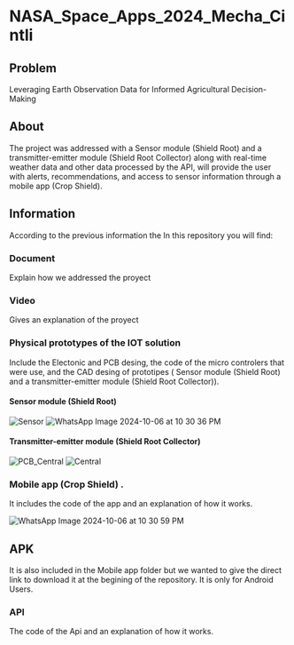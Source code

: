# NASA_Space_Apps_2024_Mecha_Cintli
## Problem
Leveraging Earth Observation Data for Informed Agricultural Decision-Making

## About
The project was addressed with a Sensor module (Shield Root) and a transmitter-emitter module (Shield Root Collector) along with real-time weather data and other data processed by the API, will provide the user with alerts, recommendations, and access to sensor information through a mobile app (Crop Shield).

## Information
According to the previous information the In this repository you will find:

### Document  
Explain how we addressed the proyect

### Video
Gives an explanation of the proyect

### Physical prototypes of the IOT solution 
Include the Electonic and PCB desing, the code of the micro controlers that were use, and the CAD desing of prototipes ( Sensor module (Shield Root) and a transmitter-emitter module (Shield Root Collector)). 

#### Sensor module (Shield Root)
![Sensor](https://github.com/user-attachments/assets/938a61e4-5fba-4572-add7-57528b6b1428)
![WhatsApp Image 2024-10-06 at 10 30 36 PM](https://github.com/user-attachments/assets/4da424f3-5be9-4f21-8f31-30441f954c38)

#### Transmitter-emitter module (Shield Root Collector)
![PCB_Central](https://github.com/user-attachments/assets/97acefc4-a684-4228-a397-3c8ec6e82eb6)
![Central](https://github.com/user-attachments/assets/4f3f835c-ed61-4960-a29c-ef8fd186f4bb)

### Mobile app (Crop Shield) .
It includes the code of the app and an explanation of how it works. 

![WhatsApp Image 2024-10-06 at 10 30 59 PM](https://github.com/user-attachments/assets/96ff347b-fda7-4db3-9ab1-334ef44fa759)

## APK
It is also included in the Mobile app folder but we wanted to give the direct link to download it at the begining of the repository. It is only for Android Users.  

### API
The code of the Api and an explanation of how it works. 



